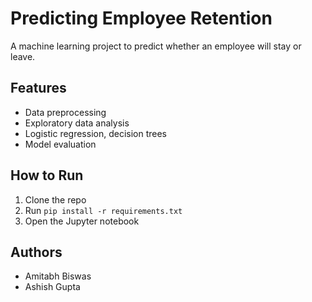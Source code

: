 # Predicting Employee Retention

A machine learning project to predict whether an employee will stay or leave.

## Features
- Data preprocessing
- Exploratory data analysis
- Logistic regression, decision trees
- Model evaluation

## How to Run
1. Clone the repo
2. Run `pip install -r requirements.txt`
3. Open the Jupyter notebook

## Authors
- Amitabh Biswas
- Ashish Gupta
